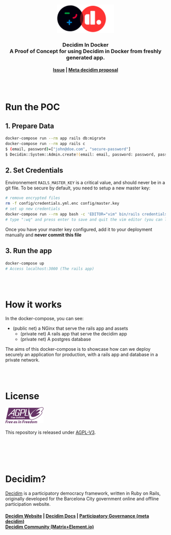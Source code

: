 <p align="center">
    <img src="https://raw.githubusercontent.com/octree-gva/meta/main/decidim/static/octree_and_decidim.png" height="90" alt="Decidim Research & Development by Octree" />
</p>
<h3 align="center">
    <strong>Decidim In Docker</strong><br />
    A Proof of Concept for using Decidim in Docker from freshly generated app.<br />
</h3>
<h4 align="center">
    <a href="https://github.com/decidim/decidim/issues/8517">Issue</a> |
    <a href="https://meta.decidim.org/processes/roadmap/f/122/proposals/16846">Meta decidim proposal</a>
</h4><br /><br />

# Run the POC

## 1. Prepare Data

```bash
docker-compose run --rm app rails db:migrate
docker-compose run --rm app rails c
$ (email, password)=["john@doe.com", "secure-password"]
$ Decidim::System::Admin.create!(email: email, password: password, password_confirmation: password)
```

## 2. Set Credentials
Environnement `RAILS_MASTER_KEY` is a critical value, and should never be in a git file. To be secure by default, you need to setup a new master key:

```bash
# remove encrypted files
rm -f config/credentials.yml.enc config/master.key
# set up new credentials
docker-compose run --rm app bash -c 'EDITOR="vim" bin/rails credentials:edit'
# type ":wq" and press enter to save and quit the vim editor (you can leave defaults)
```

Once you have your master key configured, add it to your deployment manually and **never commit this file**

## 3. Run the app
```bash
docker-compose up
# Access localhost:3000 (The rails app)
```


<br /><br />

# How it works
In the docker-compose, you can see: 

* (public net) a NGinx that serve the rails app and assets
    * (private net) A rails app that serve the decidim app
    * (private net) A postgres database

The aims of this docker-compose is to showcase how can we deploy securely 
an application for production, with a rails app and database in a private network.


<br /><br />

# License
<img src="https://raw.githubusercontent.com/octree-gva/meta/main/decidim/static/decidim_licence.png" width="120"><br /><br />
This repository is released under [AGPL-V3](https://choosealicense.com/licenses/agpl-3.0/). 

<br /><br /><br /><br />

# Decidim?
[Decidim](https://github.com/decidim/decidim) is a participatory democracy framework, written in Ruby on Rails, originally developed for the Barcelona City government online and offline participation website.
<br />
<h4>
    <a href="https://decidim.org">Decidim Website</a> |
    <a href="https://docs.decidim.org/en/">Decidim Docs</a> |
    <a href="https://meta.decidim.org">Participatory Governance (meta decidim)</a><br/>
    <a href="https://matrix.to/#/+decidim:matrix.org">Decidim Community (Matrix+Element.io)</a>
</h4>


